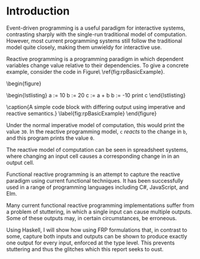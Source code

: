 Introduction
============

Event-driven programming is a useful paradigm for interactive systems,
contrasting sharply with the single-run traditional model of computation.
However, most current programming systems still follow the traditional model
quite closely, making them unwieldy for interactive use.

Reactive programming is a programming paradigm in which dependent variables
change value relative to their dependencies. To give a concrete example,
consider the code in Figure\ \ref{fig:rpBasicExample}.

\begin{figure}

\begin{lstlisting}
a := 10
b := 20
c := a + b
b := -10
print c
\end{lstlisting}

\caption{A simple code block with differing output using imperative and reactive
semantics.}
\label{fig:rpBasicExample}
\end{figure}

Under the normal imperative model of computation, this would print the value
`30`. In the reactive programming model, `c` *reacts* to the change in `b`, and
this program prints the value `0`.

The reactive model of computation can be seen in spreadsheet systems, where
changing an input cell causes a corresponding change in in an output cell.

Functional reactive programming is an attempt to capture the reactive paradigm
using current functional techniques. It has been successfully used in a range of
programming languages including C#, JavaScript, and Elm.

Many current functional reactive programming implementations suffer from a
problem of stuttering, in which a single input can cause multiple outputs. Some
of these outputs may, in certain circumstances, be erroneous.

Using Haskell, I will show how using FRP formulations that, in contrast to
some, capture both inputs and outputs can be shown to produce exactly one
output for every input, enforced at the type level. This prevents stuttering and
thus the glitches which this report seeks to oust.

